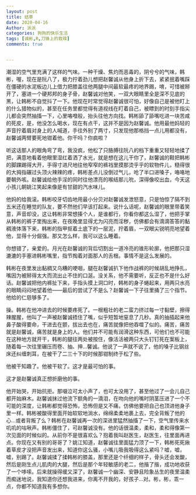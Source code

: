```yaml
---
layout: post
title: 结草
date: 2020-04-16
Author: 派派
categories: 狗狗的快乐生活
tags: [诚彬,R,刀锋上的救赎]
comments: true


---
```


潮湿的空气里充满了这样的气味。一种干燥、焦灼而恶毒的，阴兮兮的气味，韩彬，喔，现在是阮八了，极力拧着劲儿想把赵馨诚从他身上折下去，紧紧抿着嘴踩在僵硬的水泥板边儿上借力把膝盖往他两腿中间最软最疼的地界踢，唷，可惜被掰开了，塞进一个硬邦邦的身子骨，赵馨诚对他笑，一双大眼睛里全是深不见底的黑，让韩彬不自觉抖了一下。他现在时常觉得赵馨诚很可怕，好像自己是被他盯上的什么猎物似的，甚至在任务里都觉得有道视线在盯着自己，被瞟到的时刻手指尖儿都会突然抽搐一下，心里咯噔般，抬头往他方向找。韩彬舔了舔嘴吃进一块苦咸的死皮，是，他没怎么喝水，现在有点干，这并不是因为赵馨诚。他用最他妈轻的声音拧着眉对身上的人喊道，手往外别了两寸，只发现他那格挡一点儿用都没有，赵馨诚两臂要死地钳着他。你干吗？你疯啦？

听这话那人的眼角弯了弯，我没疯，他松了只胳膊往阮八的档下重重又轻轻地揉了把，满意地看着他眼里湿红着洒了水光，就是想在这儿干你了，赵馨诚的鞋把韩彬的脚踝踢得大开，手得寸进尺地往他窄窄的裤裆里摸那烫乎乎的软物件儿，糙得很的大拇指碾过头顶火辣辣的疼，韩彬差点儿没倒过气儿，呛了半口进嗓子，咯咯地要朝外咳。赵馨诚给他手淫的同时往他漂亮的喉结那儿吮，深得像咬出血，今天这小孩儿朝姚江笑起来像是有甘甜的汽水味儿。

他妈的给我滚。韩彬咬牙切齿地用最小分贝对赵馨诚发泄怒意，只是怕惊了隔不到五米还在睡觉的队友，要不然他们早该打起来。说什么话呢，赵馨诚的眼里带着笑意，声音却没，这让韩彬非常想揍个人，是谁都行，你看你都这么湿了，他把手掌从韩彬的裤子里掏出来，在夜晚里显得尤为闪亮而淫秽，仿佛都会有滴滴答答的黏稠液体落下来，韩彬的指甲抠着土底下的一层泥，拧着眉，一双眼尖锐明亮地望着他，显得十分倔强。那又怎么样，我可以这么睡着。

你想错了，亲爱的。月光在赵馨诚的背后切割出一道冷亮的锥形轮廓，他把那只湿漉漉的手塞进韩彬嘴里，指节掏着对面那人的舌根。事情不是这么发展的。

韩彬在夜里发出黏稠又乌糟的哽咽，腿在赵馨诚扒下他作战裤的时候胡乱地挣扎，嘴因为被掰得太大而流出止不住的口涎。没关系，他不需要听，反正也不是什么好话。赵馨诚把他内裤扯下来，手指头摸上洞口时，韩彬的身子蜷起来，用两只水亮的眼睛闷闷地望着他——最后的尝试了不是么？赵馨诚一下子往里捅了三个指节。他给的仁慈够多了。

操。韩彬在他冲进去的时候要疼死了。一根粗壮的老二蛮力挤过每一寸黏壁，擦得辣腥腥，他叫了一声被赵馨诚捂住了嘴，似乎短暂地窒息了几秒。真的抽插起来他鼻子酸得要命，干进去在颤，拔出去也在，痛苦就像把他吞噬了似的。痛苦，痛苦就是赵馨诚，痛苦就是身上的人。他们并不可能有润滑这种东西，可他们也不可能在这种地方就开干，韩彬的腿往两处被按住，像活活被两只大头钉钉死在案板上，随着每一次往里碾压而卷、抽、抻…馨诚。他说了一声就不说了，他的嗓子比钢丝床还纠缠刺耳，在被干了二三十下的时候那钳制终于松了些。

他被干知趣了。他被干软了。这才是最可怕的事。

这才是赵馨诚真正想折磨他的事。

他开始哭，开始抗拒。那啜泣可太小声了，也可太没用了，甚至他过了一会儿自己都开始麻木。赵馨诚抹过他流下额角的一滴泪，在吻向他的嘴时阴茎压进了一个不可能的深度，让韩彬都觉得恐怖，恐怖但是又不痛，仿佛他要把自己也顶进他身子里一样。韩彬被酸得里面开始软软地淌水，绵绵柔柔地裹上去，完全背叛了他的心…或者背叛了么？韩彬在赵馨诚再一次的深进里猛然抽搐了一下，空气里传来水叽叽的咕啾声。韩彬僵住了，可赵馨诚没有。他的话很温柔，柔和，柔和得像第一次见面的时候似的。从前你不是很喜欢么？抱着我叫赵医生，赵医生，往里面再进点。你现在又有别的哥哥了？姚江知道，赵馨诚往里面猛力顶了一下，韩彬死死揪着草皮才没把声音发出来，知道你这么骚，小嘴儿吸我吸得这么紧吗？嘘，嘘，嘘，别踢了。赵馨诚揉了揉韩彬的膝盖，那里还是个纤细的样子，骨头还会发酸，然后是刚生点儿肌肉的大腿，然后是那个年轻敏感的老二，他揩了揩，成功地收获了一个哆嗦。后来就操得缓又深了，赵馨诚一个幽深、安静且险象丛生的夜里温柔而痴迷地说，我知道你还想我进来，你离不开我的，好孩子…对。彬，彬，乖一点，你都不知道我有多想你。
